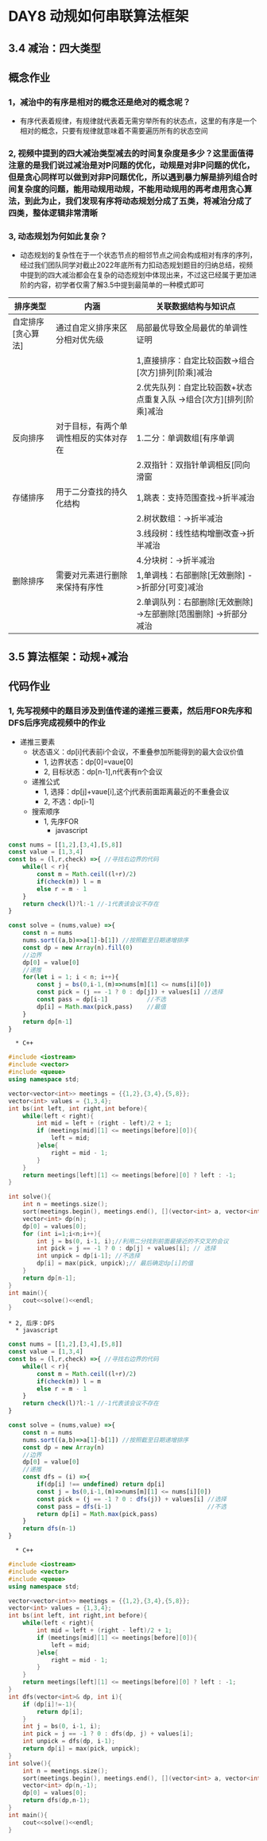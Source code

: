 # DAY8 动规如何串联算法框架

## 3.4 减治：四大类型

## 概念作业
### 1，减治中的有序是相对的概念还是绝对的概念呢？
* 有序代表着规律，有规律就代表着无需穷举所有的状态点，这里的有序是一个相对的概念，只要有规律就意味着不需要遍历所有的状态空间
### 2, 视频中提到的四大减治类型减去的时间复杂度是多少？这里面值得注意的是我们说过减治是对P问题的优化，动规是对非P问题的优化，但是贪心同样可以做到对非P问题优化，所以遇到暴力解是排列组合时间复杂度的问题，能用动规用动规，不能用动规用的再考虑用贪心算法，到此为止，我们发现有序将动态规划分成了五类，将减治分成了四类，整体逻辑非常清晰

### 3, 动态规划为何如此复杂？
* 动态规划的复杂性在于一个状态节点的相邻节点之间会构成相对有序的序列，经过我们团队同学对截止2022年底所有力扣动态规划题目的归纳总结，视频中提到的四大减治都会在复杂的动态规划中体现出来，不过这已经属于更加进阶的内容，初学者仅需了解3.5中提到最简单的一种模式即可

| 排序类型       | 内涵                  | 关联数据结构与知识点                              |
|------------|---------------------|-----------------------------------------|
| 自定排序[贪心算法] | 通过自定义排序来区分相对优先级     | 局部最优导致全局最优的单调性证明                        |
|            |                     | 1,直接排序：自定比较函数->组合[次方]排列[阶乘]减治           |
|            |                     | 2.优先队列：自定比较函数+状态点重复入队 ->组合[次方][排列[阶乘]减治 |
| 反向排序       | 对于目标，有两个单调性相反的实体对存在 | 1.二分：单调数组[有序单调|旋转单调|波峰单调]→折半减治          |
|            |                     | 2.双指针：双指针单调相反[同向滑窗|逆向双针]折N减治            |
| 存储排序       | 用于二分查找的持久化结构        | 1,跳表：支持范围查找->折半减治                       |
|            |                     | 2.树状数组：->折半减治                           |
|            |                     | 3.线段树：线性结构增删改查->折半减治                    |
|            |                     | 4.分块树：->折半减治                            |
| 删除排序       | 需要对元素进行删除来保持有序性     | 1,单调栈：右部删除[无效删除] ->折部分[可变]减治            |
|            |                     | 2.单调队列：右部删除[无效删除] ->左部删除[范围删除] ->折部分减治  |

## 3.5 算法框架：动规+减治

## 代码作业
### 1, 先写视频中的题目涉及到值传递的递推三要素，然后用FOR先序和DFS后序完成视频中的作业
* 递推三要素
  * 状态语义：dp[i]代表前i个会议，不重叠参加所能得到的最大会议价值
    * 1, 边界状态：dp[0]=vaue[0]
    * 2, 目标状态：dp[n-1],n代表有n个会议
  * 递推公式
    * 1, 选择：dp[j]+vaue[i],这个j代表前面距离最近的不重叠会议
    * 2, 不选：dp[i-1]
  * 搜索顺序
    * 1, 先序FOR
      * javascript
```javascript
const nums = [[1,2],[3,4],[5,8]]
const value = [1,3,4]
const bs = (l,r,check) =>{ //寻找右边界的代码
    while(l < r){
        const m = Math.ceil((l+r)/2) 
        if(check(m)) l = m 
        else r = m - 1
    }
    return check(l)?l:-1 //-1代表该会议不存在
}

const solve = (nums,value) =>{
    const n = nums 
    nums.sort((a,b)=>a[1]-b[1]) //按照截至日期递增排序
    const dp = new Array(n).fill(0)
    //边界
    dp[0] = value[0]
    //递推
    for(let i = 1; i < n; i++){
        const j = bs(0,i-1,(m)=>nums[m][1] <= nums[i][0])  
        const pick = (j == -1 ? 0 : dp[j]) + values[i] //选择
        const pass = dp[i-1]           //不选
        dp[i] = Math.max(pick,pass)    //最值
    }
    return dp[n-1]
}
```
      * C++
```C++
#include <iostream>
#include <vector>
#include <queue>
using namespace std;

vector<vector<int>> meetings = {{1,2},{3,4},{5,8}};
vector<int> values = {1,3,4};
int bs(int left, int right,int before){
	while(left < right){
		int mid = left + (right - left)/2 + 1;
		if (meetings[mid][1] <= meetings[before][0]){
			left = mid;
		}else{
			right = mid - 1;
		}
	}
	return meetings[left][1] <= meetings[before][0] ? left : -1;
}

int solve(){
	int n = meetings.size();
	sort(meetings.begin(), meetings.end(), [](vector<int> a, vector<int> b) ->bool {return a[1] < b[1];});
	vector<int> dp(n);
	dp[0] = values[0];
	for (int i=1;i<n;i++){
		int j = bs(0, i-1, i);//利用二分找到前面最接近的不交叉的会议
		int pick = j == -1 ? 0 : dp[j] + values[i]; // 选择
		int unpick = dp[i-1]; //不选择
		dp[i] = max(pick, unpick);// 最后确定dp[i]的值
	}
	return dp[n-1];
}
int main(){
	cout<<solve()<<endl;
}
``` 
    * 2, 后序：DFS
      * javascript

```javascript
const nums = [[1,2],[3,4],[5,8]]
const value = [1,3,4]
const bs = (l,r,check) =>{ //寻找右边界的代码
    while(l < r){
        const m = Math.ceil((l+r)/2) 
        if(check(m)) l = m 
        else r = m - 1
    }
    return check(l)?l:-1 //-1代表该会议不存在
}

const solve = (nums,value) =>{
    const n = nums 
    nums.sort((a,b)=>a[1]-b[1]) //按照截至日期递增排序
    const dp = new Array(n)
    //边界
    dp[0] = value[0]
    //递推
    const dfs = (i) =>{
        if(dp[i] !== undefined) return dp[i]
        const j = bs(0,i-1,(m)=>nums[m][1] <= nums[i][0])  
        const pick = (j == -1 ? 0 : dfs(j)) + values[i] //选择
        const pass = dfs(i-1)                           //不选
        return dp[i] = Math.max(pick,pass)   
    }
    return dfs(n-1)
}
```
      * C++
```C++
#include <iostream>
#include <vector>
#include <queue>
using namespace std;

vector<vector<int>> meetings = {{1,2},{3,4},{5,8}};
vector<int> values = {1,3,4};
int bs(int left, int right,int before){
	while(left < right){
		int mid = left + (right - left)/2 + 1;
		if (meetings[mid][1] <= meetings[before][0]){
			left = mid;
		}else{
			right = mid - 1;
		}
	}
	return meetings[left][1] <= meetings[before][0] ? left : -1;
}
int dfs(vector<int>& dp, int i){
	if (dp[i]!=-1){
		return dp[i];
	}
	int j = bs(0, i-1, i);
	int pick = j == -1 ? 0 : dfs(dp, j) + values[i];
	int unpick = dfs(dp, i-1);
	return dp[i] = max(pick, unpick);
}
int solve(){
	int n = meetings.size();
	sort(meetings.begin(), meetings.end(), [](vector<int> a, vector<int> b) ->bool {return a[1] < b[1];});
	vector<int> dp(n,-1);
	dp[0] = values[0];
	return dfs(dp,n-1);
}
int main(){
	cout<<solve()<<endl;
}
``` 
